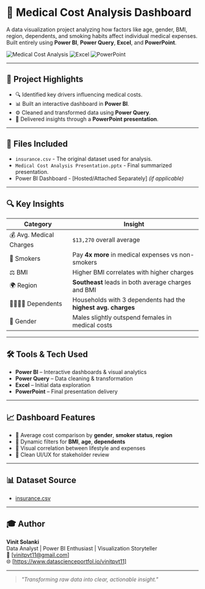 # 🏥 Medical Cost Analysis Dashboard

A data visualization project analyzing how factors like age, gender, BMI, region, dependents, and smoking habits affect individual medical expenses. Built entirely using **Power BI**, **Power Query**, **Excel**, and **PowerPoint**.

![Medical Cost Analysis](https://img.shields.io/badge/Tool-PowerBI-blue) ![Excel](https://img.shields.io/badge/Tool-Excel-green) ![PowerPoint](https://img.shields.io/badge/Presentation-Covered-orange)

---

## 📌 Project Highlights

- 🔍 Identified key drivers influencing medical costs.
- 📊 Built an interactive dashboard in **Power BI**.
- ⚙️ Cleaned and transformed data using **Power Query**.
- 🎯 Delivered insights through a **PowerPoint presentation**.

---

## 📂 Files Included

- `insurance.csv` - The original dataset used for analysis.
- `Medical Cost Analysis Presentation.pptx` - Final summarized presentation.
- Power BI Dashboard - [Hosted/Attached Separately] *(if applicable)*

---

## 🔍 Key Insights

| Category              | Insight                                                                 |
|-----------------------|-------------------------------------------------------------------------|
| 💰 Avg. Medical Charges | `$13,270` overall average                                               |
| 🚬 Smokers             | Pay **4x more** in medical expenses vs non-smokers                      |
| ⚖️ BMI                 | Higher BMI correlates with higher charges                               |
| 🌍 Region              | **Southeast** leads in both average charges and BMI                     |
| 👨‍👩‍👧‍👦 Dependents       | Households with 3 dependents had the **highest avg. charges**             |
| 🚻 Gender              | Males slightly outspend females in medical costs                        |

---

## 🛠 Tools & Tech Used

- **Power BI** – Interactive dashboards & visual analytics  
- **Power Query** – Data cleaning & transformation  
- **Excel** – Initial data exploration  
- **PowerPoint** – Final presentation delivery  

---

## 📈 Dashboard Features

- 📍 Average cost comparison by **gender**, **smoker status**, **region**
- 📍 Dynamic filters for **BMI**, **age**, **dependents**
- 📍 Visual correlation between lifestyle and expenses
- 📍 Clean UI/UX for stakeholder review

---

## 📊 Dataset Source

- [insurance.csv](./insurance.csv)

---

## 🎓 Author

**Vinit Solanki**  
Data Analyst | Power BI Enthusiast | Visualization Storyteller  
📧 [vinitpvt11@gmail.com]  
🌐 [https://www.datascienceportfol.io/vinitpvt11]

---

> _"Transforming raw data into clear, actionable insight."_  
